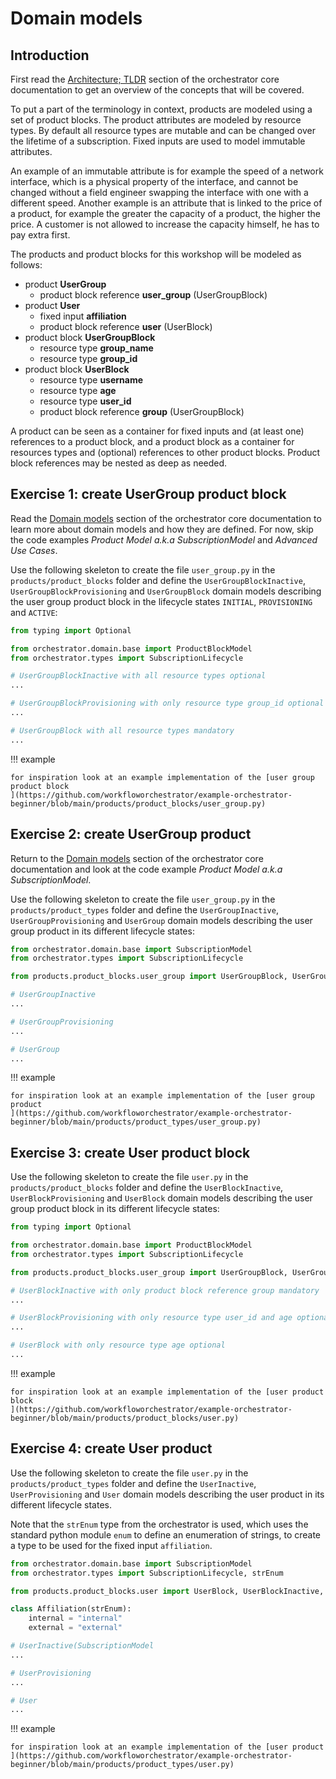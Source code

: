 # Domain models

## Introduction

First read the [Architecture; TLDR](/orchestrator-core/architecture/tldr/)
section of the orchestrator core documentation to get an overview of the
concepts that will be covered.

To put a part of the terminology in context, products are modeled using a set
of product blocks. The product attributes are modeled by resource types.  By
default all resource types are mutable and can be changed over the lifetime of
a subscription. Fixed inputs are used to model immutable attributes.

An example of an immutable attribute is for example the speed of a network
interface, which is a physical property of the interface, and cannot be changed
without a field engineer swapping the interface with one with a different
speed. Another example is an attribute that is linked to the price of a
product, for example the greater the capacity of a product, the higher the 
price. A customer is not allowed to increase the capacity himself, he has 
to pay extra first.

The products and product blocks for this workshop will be modeled as follows:

* product **UserGroup**
    * product block reference **user_group** (UserGroupBlock)
* product **User**
    * fixed input **affiliation**
    * product block reference **user** (UserBlock)
* product block **UserGroupBlock**
    * resource type **group_name**
    * resource type **group_id**
* product block **UserBlock**
    * resource type **username**
    * resource type **age**
    * resource type **user_id**
    * product block reference **group** (UserGroupBlock)

A product can be seen as a container for fixed inputs and (at least one)
references to a product block, and a product block as a container for resources
types and (optional) references to other product blocks. Product block
references may be nested as deep as needed.

## Exercise 1: create UserGroup product block

Read the [Domain models](../../architecture/application/domainmodels.md)
section of the orchestrator core documentation to learn more about domain
models and how they are defined. For now, skip the code examples *Product Model
a.k.a SubscriptionModel* and *Advanced Use Cases*.

Use the following skeleton to create the file `user_group.py` in the
`products/product_blocks` folder and define the `UserGroupBlockInactive`,
`UserGroupBlockProvisioning` and `UserGroupBlock` domain models describing the
user group product block in the lifecycle states `INITIAL`, `PROVISIONING` and
`ACTIVE`:

```python
from typing import Optional

from orchestrator.domain.base import ProductBlockModel
from orchestrator.types import SubscriptionLifecycle

# UserGroupBlockInactive with all resource types optional
...

# UserGroupBlockProvisioning with only resource type group_id optional
...

# UserGroupBlock with all resource types mandatory
... 
```

!!! example

    for inspiration look at an example implementation of the [user group product block
    ](https://github.com/workfloworchestrator/example-orchestrator-beginner/blob/main/products/product_blocks/user_group.py)

## Exercise 2: create UserGroup product

Return to the [Domain models](../../architecture/application/domainmodels.md)
section of the orchestrator core documentation and look at the code example
*Product Model a.k.a SubscriptionModel*.

Use the following skeleton to create the file `user_group.py` in the
`products/product_types` folder and define the `UserGroupInactive`,
`UserGroupProvisioning` and `UserGroup` domain models describing the user group
product in its different lifecycle states:

```python
from orchestrator.domain.base import SubscriptionModel
from orchestrator.types import SubscriptionLifecycle

from products.product_blocks.user_group import UserGroupBlock, UserGroupBlockInactive, UserGroupBlockProvisioning

# UserGroupInactive
...

# UserGroupProvisioning
...

# UserGroup
...
```

!!! example

    for inspiration look at an example implementation of the [user group product
    ](https://github.com/workfloworchestrator/example-orchestrator-beginner/blob/main/products/product_types/user_group.py)

## Exercise 3: create User product block

Use the following skeleton to create the file `user.py` in the
`products/product_blocks` folder and define the `UserBlockInactive`,
`UserBlockProvisioning` and `UserBlock` domain models describing the user group
product block in its different lifecycle states:

```python
from typing import Optional

from orchestrator.domain.base import ProductBlockModel
from orchestrator.types import SubscriptionLifecycle

from products.product_blocks.user_group import UserGroupBlock, UserGroupBlockInactive, UserGroupBlockProvisioning

# UserBlockInactive with only product block reference group mandatory
...

# UserBlockProvisioning with only resource type user_id and age optional
...

# UserBlock with only resource type age optional
...
```

!!! example

    for inspiration look at an example implementation of the [user product block
    ](https://github.com/workfloworchestrator/example-orchestrator-beginner/blob/main/products/product_blocks/user.py)

## Exercise 4: create User product

Use the following skeleton to create the file `user.py` in the
`products/product_types` folder and define the `UserInactive`,
`UserProvisioning` and `User` domain models describing the user product in its
different lifecycle states.

Note that the `strEnum` type from the orchestrator is used, which uses the
standard python module `enum` to define an enumeration of strings, to create a
type to be used for the fixed input `affiliation`.

```python
from orchestrator.domain.base import SubscriptionModel
from orchestrator.types import SubscriptionLifecycle, strEnum

from products.product_blocks.user import UserBlock, UserBlockInactive, UserBlockProvisioning

class Affiliation(strEnum):
    internal = "internal"
    external = "external"

# UserInactive(SubscriptionModel
...

# UserProvisioning
...

# User
...
```

!!! example

    for inspiration look at an example implementation of the [user product
    ](https://github.com/workfloworchestrator/example-orchestrator-beginner/blob/main/products/product_types/user.py)
